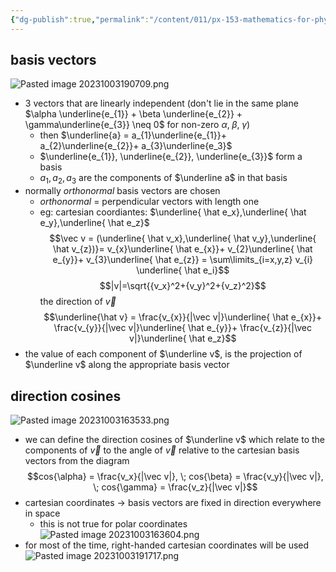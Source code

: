 ```yaml
---
{"dg-publish":true,"permalink":"/content/011/px-153-mathematics-for-physicists/term-1/px-153-a-vectors/px-153-a2-cartesian-coordinates-and-vector-components/","created":"2024-11-25T10:50:32.000+00:00","updated":"2024-11-26T19:34:26.931+00:00"}
---
```


## basis vectors

![Pasted image 20231003190709.png](/img/user/pics/Pasted%20image%2020231003190709.png)
- 3 vectors that are linearly independent (don't lie in the same plane $\alpha \underline{e_{1}} +  \beta \underline{e_{2}} + \gamma\underline{e_{3}} \neq 0$ for non-zero $\alpha, \; \beta, \; \gamma$)
	- then $\underline{a} = a_{1}\underline{e_{1}}+  a_{2}\underline{e_{2}}+  a_{3}\underline{e_3}$
	- $\underline{e_{1}}, \underline{e_{2}}, \underline{e_{3}}$ form a basis
	- $a_1, a_2, a_3$ are the components of $\underline a$ in that basis
- normally *orthonormal* basis vectors are chosen
	- *orthonormal* = perpendicular vectors with length one
	- eg: cartesian coordiantes: $\underline{ \hat e_x},\underline{ \hat e_y},\underline{ \hat e_z}$
$$\vec v = (\underline{ \hat v_x},\underline{ \hat v_y},\underline{ \hat v_{z})}= v_{x}\underline{ \hat e_{x}}+ v_{2}\underline{ \hat e_{y}}+ v_{3}\underline{ \hat e_{z}} = \sum\limits_{i=x,y,z} v_{i} \underline{ \hat e_i}$$
$$|v|=\sqrt{{v_x}^2+{v_y}^2+{v_z}^2}$$
the direction of $\vec v$
$$\underline{\hat v} = \frac{v_{x}}{|\vec v|}\underline{ \hat e_{x}}+ \frac{v_{y}}{|\vec v|}\underline{ \hat e_{y}}+ \frac{v_{z}}{|\vec v|}\underline{ \hat e_z}$$
- the value of each component of $\underline v$, is the projection of $\underline v$ along the appropriate basis vector
## direction cosines
![Pasted image 20231003163533.png](/img/user/pics/Pasted%20image%2020231003163533.png)
- we can define the direction cosines of $\underline v$ which relate to the components of $\vec v$ to the angle of $\vec v$ relative to the cartesian basis vectors from the diagram
$$cos{\alpha} = \frac{v_x}{|\vec v|}, \; cos{\beta} = \frac{v_y}{|\vec v|}, \; cos{\gamma} = \frac{v_z}{|\vec v|}$$
- cartesian coordinates -> basis vectors are fixed in direction everywhere in space
	- this is not true for polar coordinates
![Pasted image 20231003163604.png](/img/user/pics/Pasted%20image%2020231003163604.png)
- for most of the time, right-handed cartesian coordinates will be used
![Pasted image 20231003191717.png](/img/user/pics/Pasted%20image%2020231003191717.png)
